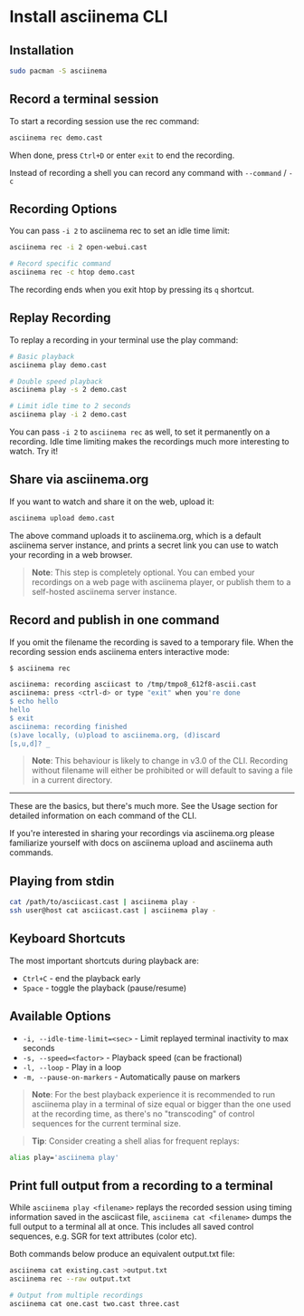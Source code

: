# Install asciinema CLI

## Installation

```bash
sudo pacman -S asciinema
```

## Record a terminal session

To start a recording session use the rec command:

```bash
asciinema rec demo.cast
```

When done, press `Ctrl+D` or enter `exit` to end the recording.

Instead of recording a shell you can record any command with `--command` / `-c`

## Recording Options

You can pass `-i 2` to asciinema rec to set an idle time limit:

```bash
asciinema rec -i 2 open-webui.cast

# Record specific command
asciinema rec -c htop demo.cast
```

The recording ends when you exit htop by pressing its `q` shortcut.

## Replay Recording

To replay a recording in your terminal use the play command:

```bash
# Basic playback
asciinema play demo.cast

# Double speed playback
asciinema play -s 2 demo.cast

# Limit idle time to 2 seconds
asciinema play -i 2 demo.cast
```

You can pass `-i 2` to `asciinema rec` as well, to set it permanently on a recording. Idle time limiting makes the recordings much more interesting to watch. Try it!

## Share via asciinema.org

If you want to watch and share it on the web, upload it:

```bash
asciinema upload demo.cast
```

The above command uploads it to asciinema.org, which is a default asciinema server instance, and prints a secret link you can use to watch your recording in a web browser.

> **Note**: This step is completely optional. You can embed your recordings on a web page with asciinema player, or publish them to a self-hosted asciinema server instance.

## Record and publish in one command

If you omit the filename the recording is saved to a temporary file. When the recording session ends asciinema enters interactive mode:

```bash
$ asciinema rec

asciinema: recording asciicast to /tmp/tmpo8_612f8-ascii.cast
asciinema: press <ctrl-d> or type "exit" when you're done
$ echo hello
hello
$ exit
asciinema: recording finished
(s)ave locally, (u)pload to asciinema.org, (d)iscard
[s,u,d]? _
```

> **Note**: This behaviour is likely to change in v3.0 of the CLI. Recording without filename will either be prohibited or will default to saving a file in a current directory.

---

These are the basics, but there's much more. See the Usage section for detailed information on each command of the CLI.

If you're interested in sharing your recordings via asciinema.org please familiarize yourself with docs on asciinema upload and asciinema auth commands.

## Playing from stdin

```bash
cat /path/to/asciicast.cast | asciinema play -
ssh user@host cat asciicast.cast | asciinema play -
```

## Keyboard Shortcuts

The most important shortcuts during playback are:

- `Ctrl+C` - end the playback early
- `Space` - toggle the playback (pause/resume)

## Available Options

- `-i, --idle-time-limit=<sec>` - Limit replayed terminal inactivity to max <sec> seconds
- `-s, --speed=<factor>` - Playback speed (can be fractional)
- `-l, --loop` - Play in a loop
- `-m, --pause-on-markers` - Automatically pause on markers

> **Note**: For the best playback experience it is recommended to run asciinema play in a terminal of size equal or bigger than the one used at the recording time, as there's no "transcoding" of control sequences for the current terminal size.

> **Tip**: Consider creating a shell alias for frequent replays:
```bash
alias play='asciinema play'
```

## Print full output from a recording to a terminal

While `asciinema play <filename>` replays the recorded session using timing information saved in the asciicast file, `asciinema cat <filename>` dumps the full output to a terminal all at once. This includes all saved control sequences, e.g. SGR for text attributes (color etc).

Both commands below produce an equivalent output.txt file:

```bash
asciinema cat existing.cast >output.txt
asciinema rec --raw output.txt

# Output from multiple recordings
asciinema cat one.cast two.cast three.cast
```
